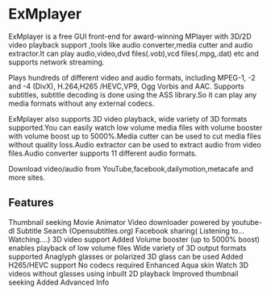 ExMplayer
=========
ExMplayer is a free GUI front-end for award-winning MPlayer with 3D/2D video playback support ,tools like audio converter,media cutter and audio extractor.It can play audio,video,dvd files(.vob),vcd files(.mpg,.dat) etc and supports network streaming.

Plays hundreds of different video and audio formats, including MPEG-1, -2 and -4 (DivX), H.264,H265 /HEVC,VP9, Ogg Vorbis and AAC. Supports subtitles, subtitle decoding is done using the ASS library.So it can play any media formats without any external codecs.

ExMplayer also supports 3D video playback, wide variety of 3D formats supported.You can easily watch low volume media files with volume booster with volume boost up to 5000%.Media cutter can be used to cut media files without quality loss.Audio extractor can be used to extract audio from video files.Audio converter supports 11 different audio formats.

Download video/audio from YouTube,facebook,dailymotion,metacafe and more sites.

Features
--------
Thumbnail seeking
Movie Animator
Video downloader powered by youtube-dl
Subtitle Search (Opensubtitles.org)
Facebook sharing( Listening to... Watching....)
3D video support
Added Volume booster (up to 5000% boost) enables playback of low volume files
Wide variety of 3D output formats supported
Anaglyph glasses or polarized 3D glass can be used
Added H265/HEVC support
No codecs required
Enhanced Aqua skin
Watch 3D videos without glasses using inbuilt 2D playback
Improved thumbnail seeking
Added Advanced Info
